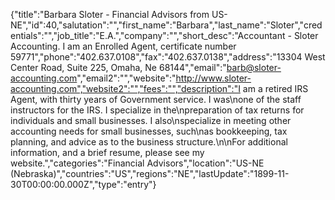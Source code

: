 {"title":"Barbara Sloter - Financial Advisors from US-NE","id":40,"salutation":"","first_name":"Barbara","last_name":"Sloter","credentials":"","job_title":"E.A.","company":"","short_desc":"Accountant - Sloter Accounting. I am an Enrolled Agent, certificate number 59771","phone":"402.637.0108","fax":"402.637.0138","address":"13304 West Center Road, Suite 225, Omaha, Ne 68144","email":"barb@sloter-accounting.com","email2":"","website":"http://www.sloter-accounting.com","website2":"","fees":"","description":"I am a retired IRS Agent, with thirty years of Government service.  I was\none of the staff instructors for the IRS.  I specialize in the\npreparation of tax returns for individuals and small businesses.  I also\nspecialize in meeting other accounting needs for small businesses, such\nas bookkeeping, tax planning, and advice as to the business structure.\n\nFor additional information, and a brief resume, please see my website.","categories":"Financial Advisors","location":"US-NE (Nebraska)","countries":"US","regions":"NE","lastUpdate":"1899-11-30T00:00:00.000Z","type":"entry"}
